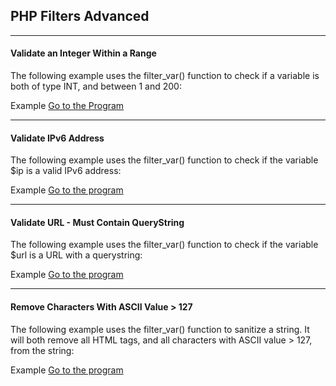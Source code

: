 ## PHP Filters Advanced
____________________________

#### Validate an Integer Within a Range
The following example uses the filter_var() function to check if a variable is both of type INT, and between 1 and 200:

Example <a href="https://github.com/Dheeraj2002kumar/Backend_with_php/blob/main/Backend_php/PHP%20Advance/PHP%20Filters%20Advanced/validate%20an%20integer%20within%20a%20range/solution.php">Go to the Program</a>
_______________________________________________________________________________________________________________________________________

#### Validate IPv6 Address
The following example uses the filter_var() function to check if the variable $ip is a valid IPv6 address:

Example <a href="https://github.com/Dheeraj2002kumar/Backend_with_php/blob/main/Backend_php/PHP%20Advance/PHP%20Filters%20Advanced/Validate%20IPv6%20Address/solution.php">Go to the program</a>
_____________________________________________________________________________________________________________________________________

#### Validate URL - Must Contain QueryString
The following example uses the filter_var() function to check if the variable $url is a URL with a querystring:

Example <a href="https://github.com/Dheeraj2002kumar/Backend_with_php/blob/main/Backend_php/PHP%20Advance/PHP%20Filters%20Advanced/Validate%20URL%20-%20Must%20Contain%20QueryString/solution.php">Go to the program</a>
__________________________________________________________________________________________________________________________________

#### Remove Characters With ASCII Value > 127
The following example uses the filter_var() function to sanitize a string. It will both remove all HTML tags, and all characters with ASCII value > 127, from the string:

Example <a href="https://github.com/Dheeraj2002kumar/Backend_with_php/blob/main/Backend_php/PHP%20Advance/PHP%20Filters%20Advanced/Remove%20Characters%20With%20ASCII%20Value%20--%20127/solution.php">Go to the program</a>
